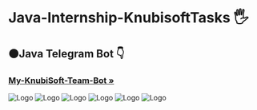 <h1 align>Java-Internship-KnubisoftTasks 🖐</h1>
<h2>🟠Java Telegram Bot 👇</h2>
<h3><a href="https://t.me/MyKnubiSoftTeamBot"><strong>My-KnubiSoft-Team-Bot »</strong></a></h3>
<img src="images readme file/1.png" alt="Logo">
<img src="images readme file/2.png" alt="Logo">
<img src="images readme file/3.png" alt="Logo">
<img src="images readme file/4.png" alt="Logo">
<img src="images readme file/5.png" alt="Logo">
<img src="images readme file/6.png" alt="Logo">

